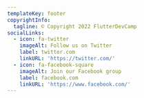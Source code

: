 ```yaml
---
templateKey: footer
copyrightInfo:
  tagline: © Copyright 2022 FlutterDevCamp
socialLinks:
  - icon: fa-twitter
    imageAlt: Follow us on Twitter
    label: twitter.com
    linkURL: 'https://twitter.com/'
  - icon: fa-facebook-square
    imageAlt: Join our Facebook group
    label: facebook.com
    linkURL: 'https://www.facebook.com/' 
---
```


